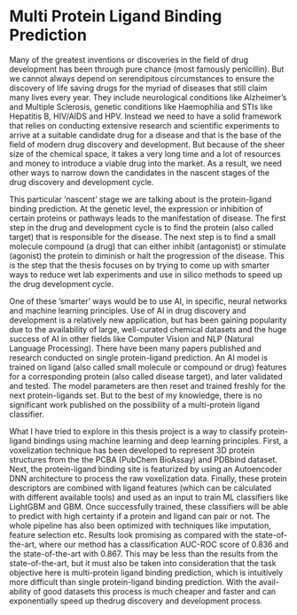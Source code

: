 # Multi Protein Ligand Binding Prediction

Many of the greatest inventions or discoveries in the field of drug development has been through pure chance (most famously penicillin).  But we cannot always depend on serendipitous circumstances to ensure the discovery of life saving drugs for the myriad of diseases that still claim many lives every year. They include neurological conditions like Alzheimer’s and Multiple Sclerosis, genetic conditions like Haemophilia and STIs like Hepatitis B, HIV/AIDS and HPV. Instead we need to have a solid framework that relies on conducting extensive research and scientific experiments to arrive at a suitable candidate drug for a disease and that is the base of the field of modern drug discovery and development.  But because of the sheer size of the chemical space, it takes a very long time and a lot of resources and money to introduce a viable drug into the market. As a result, we need other ways to narrow down the candidates in the nascent stages of the drug discovery and development cycle.

This particular ’nascent’ stage we are talking about is the protein-ligand binding prediction. At the genetic level, the expression or inhibition of certain proteins or pathways leads to the manifestation of disease. The first step in the drug and development cycle is to find the protein (also called target) that is responsible for the disease.  The next step is to find a small molecule compound (a drug) that can either inhibit (antagonist) or stimulate (agonist) the protein to diminish or halt the progression of the disease.  This is the step that the thesis focuses on by trying to come up with smarter ways to reduce wet lab experiments and use in silico methods to speed up the drug development cycle.

One of these ’smarter’ ways would be to use AI, in specific, neural networks and machine learning principles. Use of AI in drug discovery and development is a relatively new application, but has been gaining popularity due to the availability of large, well-curated chemical datasets and the huge success of AI in other  fields like Computer Vision and NLP (Natural Language Processing). There have been many papers published and research conducted on single protein-ligand prediction.  An AI model is trained on ligand (also called small molecule or compound or drug) features for a corresponding protein (also called disease target), and later validated and tested.  The model parameters are then reset and trained freshly for the next protein-ligands set. But to the best of my knowledge, there is no significant work published on the possibility of a multi-protein ligand classifier.

What I have tried to explore in this thesis project is a way to classify protein-ligand bindings using machine learning and deep learning principles. First, a voxelization technique has been developed to represent 3D protein structures from the the PCBA (PubChem BioAssay) and PDBbind dataset.  Next, the protein-ligand binding site is featurized by using an Autoencoder DNN architecture to process the raw voxelization data. Finally, these protein descriptors are combined with ligand features (which can be calculated with different available tools) and used as an input to train ML classifiers like LightGBM and GBM. Once successfully trained, these classifiers will be able to predict with high certainty if a protein and ligand can pair or not. The whole pipeline has also been optimized with techniques like imputation, feature selection etc. Results look promising as compared with the state-of-the-art, where our method has a classification AUC-ROC score of 0.836 and the state-of-the-art with 0.867.  This may be less than the results from the state-of-the-art,  but it must also be taken into consideration that the task objective here is multi-protein ligand binding prediction, which is intuitively more difficult than single protein-ligand binding prediction.  With the avail-ability of good datasets this process is much cheaper and faster and can exponentially speed up thedrug discovery and development process.
